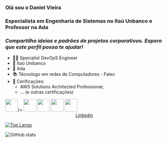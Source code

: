 ### Olá sou o **Daniel Vieira**

### Especialista em Engenharia de Sistemas no Itaú Unbanco e Professor na Ada

### *Compartilho ideias e padrões de projetos corporativos. Espero que este perfil possa te ajudar!*

- 👨‍💻 Specialist DevOpS Engineer
- 🏦 Itaú Unibanco
- 🏫 Ada
- 📚 Técnologo em redes de Computadores - Fatec
- 📃 Cerificações:
    - AWS Solutions Architected Professional;
    - ... (e outras certificações)


<div>
    <img src="https://cdn.jsdelivr.net/gh/devicons/devicon/icons/github/github-original.svg" width="40" height="40" target="_white">/>
    <img src="https://cdn.jsdelivr.net/gh/devicons/devicon/icons/git/git-original.svg" width="40" height="40"/>
    <img src="https://cdn.jsdelivr.net/gh/devicons/devicon/icons/java/java-original.svg" width="40" height="40"/>
    <img src="https://cdn.jsdelivr.net/gh/devicons/devicon/icons/python/python-original.svg" width="40" height="40"/>
    <img src="https://cdn.jsdelivr.net/gh/devicons/devicon/icons/linux/linux-original.svg" width="40" height="40"/>
</div>

<div align="center">
  <a href="https://www.linkedin.com/in/daniel-vieira-9a9680127/">Linkedin</a> 
</div>

[![Top Langs](https://github-readme-stats.vercel.app/api/top-langs/?username=danielgundim)](https://github.com/danielgundim/github-readme-stats)

![GitHub stats](https://github-readme-stats.vercel.app/api?username=danielgundim&show_icons=true) 
